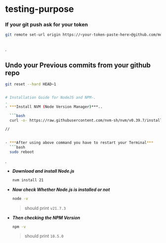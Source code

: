 # testing-purpose

### If your git push ask for your token

```bash
git remote set-url origin https://<your-token-paste-here>@github.com/mdazfar2/repository
```
<br/>.

## Undo your Previous commits from your github repo
```bash
git reset --hard HEAD~1


# Installation Guide for NodeJS and NPM-.
.
- ***Install NVM (Node Version Manager)***..

  ```bash
  curl -o- https://raw.githubusercontent.com/nvm-sh/nvm/v0.39.7/install.sh | bash

//
  

- ***After using above command you have to restart your Terminal***
  ```bash
  sudo reboot
  ```
.
- ***Download and install Node.js***
  ```bash
  nvm install 21
  ```

- ***Now check Whether Node.js is installed or not***
  ```bash
  node -v
  ```
  > should print `v21.7.3`

- ***Then checking the NPM Version***
  ```bash
  npm -v
  ```
  > should print `10.5.0`
